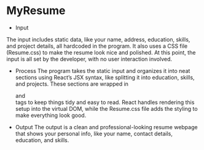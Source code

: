 # MyResume

- Input

The input includes static data, like your name, address, education, skills, and project details, all hardcoded in the program. It also uses a CSS file (Resume.css) to make the resume look nice and polished. At this point, the input is all set by the developer, with no user interaction involved.

- Process
The program takes the static input and organizes it into neat sections using React’s JSX syntax, like splitting it into education, skills, and projects. These sections are wrapped in <div> and <section> tags to keep things tidy and easy to read. React handles rendering this setup into the virtual DOM, while the Resume.css file adds the styling to make everything look good.

- Output
The output is a clean and professional-looking resume webpage that shows your personal info, like your name, contact details, education, and skills. 
